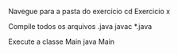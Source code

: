 Navegue para a pasta do exercício
cd Exercicio x

Compile todos os arquivos .java
javac *.java

Execute a classe Main
java Main
